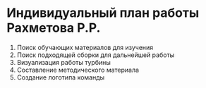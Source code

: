# Индивидуальный план работы Рахметова Р.Р.
1) Поиск обучающих материалов для изучения
2) Поиск подходящей сборки для дальнейшей работы
3) Визуализация работы турбины
4) Составление методического материала
5) Создание логотипа команды
